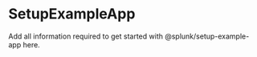 # SetupExampleApp

Add all information required to get started with @splunk/setup-example-app here.
